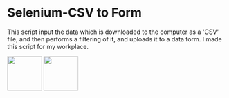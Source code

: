 # Selenium-CSV to Form
This script input the data which is downloaded to the computer as a 'CSV' file, and then performs a filtering of it, and uploads it to a data form.
I made this script for my workplace.


<p float="left">
<img src="https://edent.github.io/SuperTinyIcons/images/svg/python.svg" width="80" >
<img src="https://user-images.githubusercontent.com/111297694/206740319-155f8a6c-cfb1-446e-b63a-53aa81fd3617.png" width="80" >
</p>
